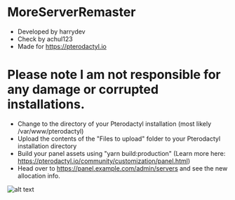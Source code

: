 # MoreServerRemaster
- Developed by harrydev
- Check by achul123
- Made for https://pterodactyl.io

# Please note I am not responsible for any damage or corrupted installations.

- Change to the directory of your Pterodactyl installation (most likely /var/www/pterodactyl)
- Upload the contents of the "Files to upload" folder to your Pterodactyl installation directory
- Build your panel assets using "yarn build:production" (Learn more here: https://pterodactyl.io/community/customization/panel.html)
- Head over to https://panel.example.com/admin/servers and see the new allocation info.

![alt text](https://github.com/achul123/MoreServerInfoRemaster/blob/main/image.jpg?raw=true)
